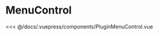 # MenuControl

<map-container>
  <PluginMenuControl />
</map-container>

<<< @/docs/.vuepress/components/PluginMenuControl.vue
